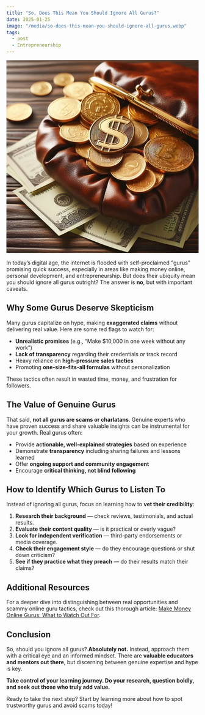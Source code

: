 ```yaml
---
title: "So, Does This Mean You Should Ignore All Gurus?"
date: 2025-01-25
image: "/media/so-does-this-mean-you-should-ignore-all-gurus.webp"
tags:
  - post
  - Entrepreneurship
---
```


![So, Does This Mean You Should Ignore All Gurus?](/media/so-does-this-mean-you-should-ignore-all-gurus.webp)

In today’s digital age, the internet is flooded with self-proclaimed "gurus" promising quick success, especially in areas like making money online, personal development, and entrepreneurship. But does their ubiquity mean you should ignore all gurus outright? The answer is **no**, but with important caveats.

## Why Some Gurus Deserve Skepticism

Many gurus capitalize on hype, making **exaggerated claims** without delivering real value. Here are some red flags to watch for:

- **Unrealistic promises** (e.g., “Make $10,000 in one week without any work”)
- **Lack of transparency** regarding their credentials or track record
- Heavy reliance on **high-pressure sales tactics**
- Promoting **one-size-fits-all formulas** without personalization

These tactics often result in wasted time, money, and frustration for followers.

## The Value of Genuine Gurus

That said, **not all gurus are scams or charlatans**. Genuine experts who have proven success and share valuable insights can be instrumental for your growth. Real gurus often:

- Provide **actionable, well-explained strategies** based on experience
- Demonstrate **transparency** including sharing failures and lessons learned
- Offer **ongoing support and community engagement**
- Encourage **critical thinking, not blind following**

## How to Identify Which Gurus to Listen To

Instead of ignoring all gurus, focus on learning how to **vet their credibility**:

1. **Research their background** — check reviews, testimonials, and actual results.
2. **Evaluate their content quality** — is it practical or overly vague?
3. **Look for independent verification** — third-party endorsements or media coverage.
4. **Check their engagement style** — do they encourage questions or shut down criticism?
5. **See if they practice what they preach** — do their results match their claims?

## Additional Resources

For a deeper dive into distinguishing between real opportunities and scammy online guru tactics, check out this thorough article: [Make Money Online Gurus: What to Watch Out For](https://supertotallyawesome.com/posts/make-money-online-gurus/).

## Conclusion

So, should you ignore all gurus? **Absolutely not.** Instead, approach them with a critical eye and an informed mindset. There are **valuable educators and mentors out there**, but discerning between genuine expertise and hype is key. 

**Take control of your learning journey. Do your research, question boldly, and seek out those who truly add value.**

Ready to take the next step? Start by learning more about how to spot trustworthy gurus and avoid scams today!
